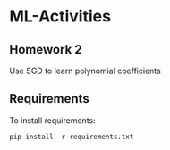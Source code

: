 # ML-Activities

## Homework 2
Use SGD to learn polynomial coefficients
## Requirements
To install requirements: 
```
pip install -r requirements.txt
```